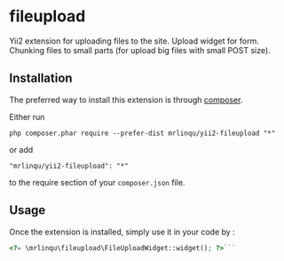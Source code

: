 fileupload
=============
Yii2 extension for uploading files to the site.
Upload widget for form. Chunking files to small parts (for upload big files with small POST size).

Installation
------------

The preferred way to install this extension is through [composer](http://getcomposer.org/download/).

Either run

```
php composer.phar require --prefer-dist mrlinqu/yii2-fileupload "*"
```

or add

```
"mrlinqu/yii2-fileupload": "*"
```

to the require section of your `composer.json` file.


Usage
-----

Once the extension is installed, simply use it in your code by  :

```php
<?= \mrlinqu\fileupload\FileUploadWidget::widget(); ?>```